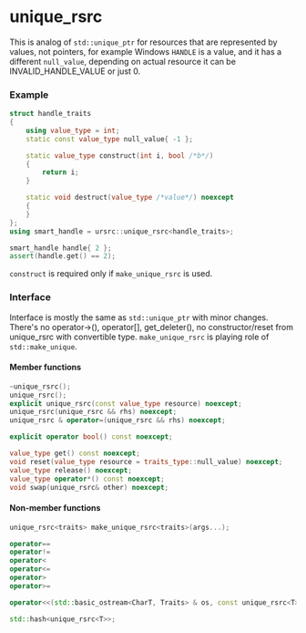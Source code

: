 unique_rsrc
===

This is analog of `std::unique_ptr` for resources that are represented
by values, not pointers, for example Windows `HANDLE` is a value, and it
has a different `null_value`, depending on actual resource it can be
INVALID_HANDLE_VALUE or just 0.   

### Example
```c++
struct handle_traits
{
	using value_type = int;
	static const value_type null_value{ -1 };

	static value_type construct(int i, bool /*b*/)
	{
		return i;
	}

	static void destruct(value_type /*value*/) noexcept
	{
	}
};
using smart_handle = ursrc::unique_rsrc<handle_traits>;

smart_handle handle{ 2 };
assert(handle.get() == 2);
```
`construct` is required only if `make_unique_rsrc` is used.

### Interface
Interface is mostly the same as `std::unique_ptr` with minor changes.
There's no operator->(), operator[], get_deleter(), no constructor/reset
from unique_rsrc with convertible type. `make_unique_rsrc` is playing role 
of `std::make_unique`.
#### Member functions
```c++
~unique_rsrc();
unique_rsrc();
explicit unique_rsrc(const value_type resource) noexcept;
unique_rsrc(unique_rsrc && rhs) noexcept;
unique_rsrc & operator=(unique_rsrc && rhs) noexcept;

explicit operator bool() const noexcept;

value_type get() const noexcept;
void reset(value_type resource = traits_type::null_value) noexcept;
value_type release() noexcept;
value_type operator*() const noexcept;
void swap(unique_rsrc& other) noexcept;
```
#### Non-member functions
```c++
unique_rsrc<traits> make_unique_rsrc<traits>(args...);

operator==
operator!=
operator<
operator<=
operator>
operator>=

operator<<(std::basic_ostream<CharT, Traits> & os, const unique_rsrc<T> & h);

std::hash<unique_rsrc<T>>;
```